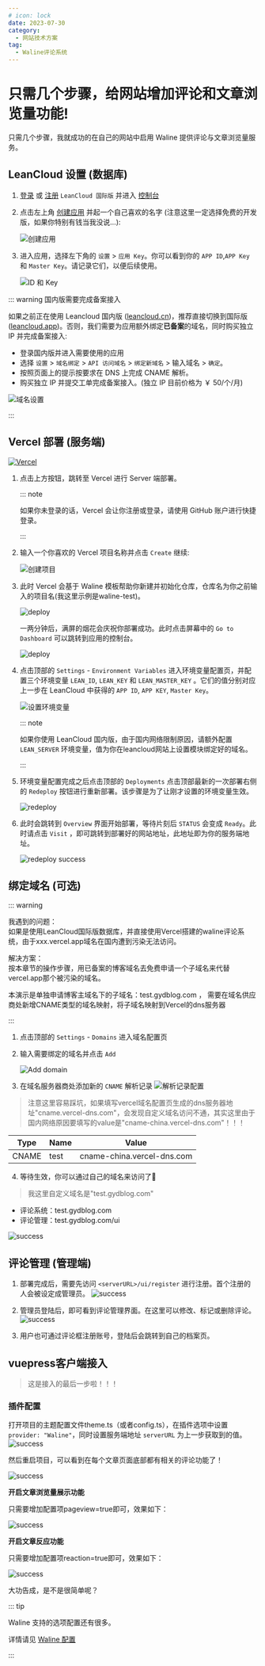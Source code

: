 ```yaml
---
# icon: lock
date: 2023-07-30
category:
  - 网站技术方案
tag:
  - Waline评论系统
---
```

# 只需几个步骤，给网站增加评论和文章浏览量功能!
只需几个步骤，我就成功的在自己的网站中启用 Waline 提供评论与文章浏览量服务。

## LeanCloud 设置 (数据库)

1. [登录](https://console.leancloud.app/login) 或 [注册](https://console.leancloud.app/register) `LeanCloud 国际版` 并进入 [控制台](https://console.leancloud.app/apps)

2. 点击左上角 [创建应用](https://console.leancloud.app/apps) 并起一个自己喜欢的名字 (注意这里一定选择免费的开发版，如果你特别有钱当我没说...):

   ![创建应用](http://cdn.gydblog.com/images/blog-create/waline-1.png)
   
3. 进入应用，选择左下角的 `设置` > `应用 Key`。你可以看到你的 `APP ID`,`APP Key` 和 `Master Key`。请记录它们，以便后续使用。

   ![ID 和 Key](http://cdn.gydblog.com/images/blog-create/waline-2.png)

::: warning 国内版需要完成备案接入

如果之前正在使用 Leancloud 国内版 ([leancloud.cn](https://leancloud.cn))，推荐直接切换到国际版 ([leancloud.app](https://leancloud.app))。否则，我们需要为应用额外绑定**已备案**的域名，同时购买独立 IP 并完成备案接入:

- 登录国内版并进入需要使用的应用
- 选择 `设置` > `域名绑定` > `API 访问域名` > `绑定新域名` > 输入域名 > `确定`。
- 按照页面上的提示按要求在 DNS 上完成 CNAME 解析。
- 购买独立 IP 并提交工单完成备案接入。(独立 IP 目前价格为 ￥ 50/个/月)

![域名设置](http://cdn.gydblog.com/images/blog-create/waline-3.png)

:::

## Vercel 部署 (服务端)

[![Vercel](https://vercel.com/button)](https://vercel.com/new/clone?repository-url=https%3A%2F%2Fgithub.com%2Fwalinejs%2Fwaline%2Ftree%2Fmain%2Fexample)

1. 点击上方按钮，跳转至 Vercel 进行 Server 端部署。

   ::: note

   如果你未登录的话，Vercel 会让你注册或登录，请使用 GitHub 账户进行快捷登录。

   :::

2. 输入一个你喜欢的 Vercel 项目名称并点击 `Create` 继续:

   ![创建项目](http://cdn.gydblog.com/images/blog-create/waline-4.png)

3. 此时 Vercel 会基于 Waline 模板帮助你新建并初始化仓库，仓库名为你之前输入的项目名(我这里示例是waline-test)。

   ![deploy](http://cdn.gydblog.com/images/blog-create/waline-5.png)

   一两分钟后，满屏的烟花会庆祝你部署成功。此时点击屏幕中的 `Go to Dashboard` 可以跳转到应用的控制台。

   ![deploy](http://cdn.gydblog.com/images/blog-create/waline-6.png)

4. 点击顶部的 `Settings` - `Environment Variables` 进入环境变量配置页，并配置三个环境变量 `LEAN_ID`, `LEAN_KEY` 和 `LEAN_MASTER_KEY` 。它们的值分别对应上一步在 LeanCloud 中获得的 `APP ID`, `APP KEY`, `Master Key`。

   ![设置环境变量](http://cdn.gydblog.com/images/blog-create/waline-7.png)

   ::: note

   如果你使用 LeanCloud 国内版，由于国内网络限制原因，请额外配置 `LEAN_SERVER` 环境变量，值为你在leancloud网站上设置模块绑定好的域名。

   :::

1. 环境变量配置完成之后点击顶部的 `Deployments` 点击顶部最新的一次部署右侧的 `Redeploy` 按钮进行重新部署。该步骤是为了让刚才设置的环境变量生效。

   ![redeploy](http://cdn.gydblog.com/images/blog-create/waline-8.png)

1. 此时会跳转到 `Overview` 界面开始部署，等待片刻后 `STATUS` 会变成 `Ready`。此时请点击 `Visit` ，即可跳转到部署好的网站地址，此地址即为你的服务端地址。

   ![redeploy success](http://cdn.gydblog.com/images/blog-create/waline-9.png)

## 绑定域名 (可选)

::: warning

我遇到的问题：  
如果是使用LeanCloud国际版数据库，并直接使用Vercel搭建的waline评论系统，由于xxx.vercel.app域名在国内遭到污染无法访问。

解决方案：  
按本章节的操作步骤，用已备案的博客域名去免费申请一个子域名来代替vercel.app那个被污染的域名。  

本演示是单独申请博客主域名下的子域名：test.gydblog.com ， 需要在域名供应商处新增CNAME类型的域名映射，将子域名映射到Vercel的dns服务器

:::


1. 点击顶部的 `Settings` - `Domains` 进入域名配置页

1. 输入需要绑定的域名并点击 `Add`

   ![Add domain](http://cdn.gydblog.com/images/blog-create/waline-10.png)

1. 在域名服务器商处添加新的 `CNAME` 解析记录
![解析记录配置](http://cdn.gydblog.com/images/blog-create/waline-11.png)  

> 注意这里容易踩坑，如果填写vercel域名配置页生成的dns服务器地址"cname.vercel-dns.com"，会发现自定义域名访问不通，其实这里由于 国内网络原因要填写的value是"cname-china.vercel-dns.com"！！！

   | Type  | Name    | Value                |
   | ----- | ------- | -------------------- |
   | CNAME | test | cname-china.vercel-dns.com |
 

4. 等待生效，你可以通过自己的域名来访问了:tada:

> 我这里自定义域名是"test.gydblog.com"  

   - 评论系统：test.gydblog.com
   - 评论管理：test.gydblog.com/ui

   ![success](http://cdn.gydblog.com/images/blog-create/waline-12.png)

   
## 评论管理 (管理端)

1. 部署完成后，需要先访问 `<serverURL>/ui/register` 进行注册。首个注册的人会被设定成管理员。
  ![success](http://cdn.gydblog.com/images/blog-create/waline-14.png)

1. 管理员登陆后，即可看到评论管理界面。在这里可以修改、标记或删除评论。
![success](http://cdn.gydblog.com/images/blog-create/waline-15.png)

1. 用户也可通过评论框注册账号，登陆后会跳转到自己的档案页。

## vuepress客户端接入
> 这是接入的最后一步啦！！！
### 插件配置

打开项目的主题配置文件theme.ts（或者config.ts），在插件选项中设置 `provider: "Waline"`，同时设置服务端地址 `serverURL` 为上一步获取到的值。
![success](http://cdn.gydblog.com/images/blog-create/waline-13.png)

然后重启项目，可以看到在每个文章页面底部都有相关的评论功能了！  

![success](http://cdn.gydblog.com/images/blog-create/blog-create-12.png)


**开启文章浏览量展示功能**  

只需要增加配置项pageview=true即可，效果如下：  

![success](http://cdn.gydblog.com/images/blog-create/blog-create-13.png)


**开启文章反应功能**

只需要增加配置项reaction=true即可，效果如下：  

![success](http://cdn.gydblog.com/images/blog-create/waline-16.png)

大功告成，是不是很简单呢？
 
::: tip

 Waline 支持的选项配置还有很多。

详情请见 [Waline 配置](https://plugin-comment2.vuejs.press/zh/config/waline.html)

:::

